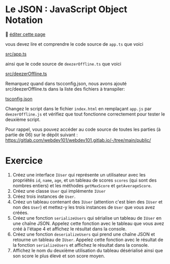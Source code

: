# Le JSON : JavaScript Object Notation

:memo: [éditer cette page](https://gitlab.com/-/ide/project/webdev101/webdev101.gitlab.io/edit/main/-/public/10_json/README.md)

vous devez lire et comprendre le code source de `app.ts` que voici

[src/app.ts](src/app.ts ':include :type=code typescript')

ainsi que le code source de `deezerOffline.ts` que voici

[src/deezerOffline.ts](src/deezerOffline.ts ':include :type=code typescript')

Remarquez quand dans tscconfig.json, nous avons ajouté src/deezerOffline.ts dans la liste des fichiers à transpiler:

[tsconfig.json](tsconfig.json ':include :type=code json')

Changez le script dans le fichier `index.html` en remplaçant `app.js` par `deezerOffline.js` et vérifiez que tout fonctionne correctement pour tester le deuxième script.

Pour rappel, vous pouvez accéder au code source de toutes les parties (à partie de 06) sur le dépôt suivant : https://gitlab.com/webdev101/webdev101.gitlab.io/-/tree/main/public/

# Exercice

1. Créez une interface `IUser` qui représente un utilisateur avec les propriétés `id`, `name`, `age`, et un tableau de scores `scores` (qui sont des nombres entiers) et les méthodes `getMaxScore` et `getAverageScore`.
2. Créez une classe `User` qui implémente `IUser`
3. Créez trois instances de `User`.
4. Créez un tableau contenant des `IUser` (attention c'est bien des `IUser` et non des `User`) et mettez-y les trois instances de `User` que vous avez créées.
5. Créez une fonction `serializeUsers` qui sérialise un tableau de `IUser` en une chaîne JSON. Appelez cette fonction avec le tableau que vous avez créé à l'étape 4 et affichez le résultat dans la console.
6. Créez une fonction `deserializeUsers` qui prend une chaîne JSON et retourne un tableau de `IUser`. Appelez cette fonction avec le résultat de la fonction `serializeUsers` et affichez le résultat dans la console.
7. Affichez le nom du deuxième utilisation du tableau désérialisé ainsi que son score le plus élevé et son score moyen.